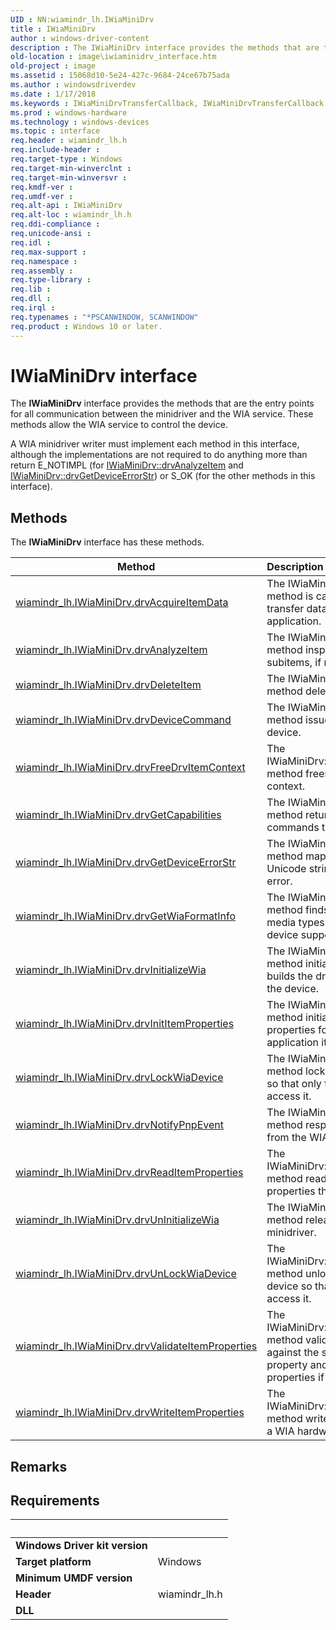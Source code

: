 ```yaml
---
UID : NN:wiamindr_lh.IWiaMiniDrv
title : IWiaMiniDrv
author : windows-driver-content
description : The IWiaMiniDrv interface provides the methods that are the entry points for all communication between the minidriver and the WIA service. These methods allow the WIA service to control the device.
old-location : image\iwiaminidrv_interface.htm
old-project : image
ms.assetid : 15068d10-5e24-427c-9684-24ce67b75ada
ms.author : windowsdriverdev
ms.date : 1/17/2018
ms.keywords : IWiaMiniDrvTransferCallback, IWiaMiniDrvTransferCallback::SendMessage, SendMessage
ms.prod : windows-hardware
ms.technology : windows-devices
ms.topic : interface
req.header : wiamindr_lh.h
req.include-header : 
req.target-type : Windows
req.target-min-winverclnt : 
req.target-min-winversvr : 
req.kmdf-ver : 
req.umdf-ver : 
req.alt-api : IWiaMiniDrv
req.alt-loc : wiamindr_lh.h
req.ddi-compliance : 
req.unicode-ansi : 
req.idl : 
req.max-support : 
req.namespace : 
req.assembly : 
req.type-library : 
req.lib : 
req.dll : 
req.irql : 
req.typenames : "*PSCANWINDOW, SCANWINDOW"
req.product : Windows 10 or later.
---
```


# IWiaMiniDrv interface

The <b>IWiaMiniDrv</b> interface provides the methods that are the entry points for all communication between the minidriver and the WIA service. These methods allow the WIA service to control the device.

A WIA minidriver writer must implement each method in this interface, although the implementations are not required to do anything more than return E_NOTIMPL (for <a href="https://msdn.microsoft.com/library/windows/hardware/ff543958">IWiaMiniDrv::drvAnalyzeItem</a> and <a href="https://msdn.microsoft.com/library/windows/hardware/ff543982">IWiaMiniDrv::drvGetDeviceErrorStr</a>) or S_OK (for the other methods in this interface).

## Methods

<p>The <b>IWiaMiniDrv</b> interface has these methods.</p>

| Method | Description |
| ---- |:---- |
| [wiamindr_lh.IWiaMiniDrv.drvAcquireItemData](nf-wiamindr_lh-iwiaminidrv-drvacquireitemdata.md) | The IWiaMiniDrv::drvAcquireItemData method is called by the WIA service to transfer data from the device to an application. |
| [wiamindr_lh.IWiaMiniDrv.drvAnalyzeItem](nf-wiamindr_lh-iwiaminidrv-drvanalyzeitem.md) | The IWiaMiniDrv::drvAnalyzeItem method inspects an item, and creates subitems, if necessary. |
| [wiamindr_lh.IWiaMiniDrv.drvDeleteItem](nf-wiamindr_lh-iwiaminidrv-drvdeleteitem.md) | The IWiaMiniDrv::drvDeleteItem method deletes the current driver item. |
| [wiamindr_lh.IWiaMiniDrv.drvDeviceCommand](nf-wiamindr_lh-iwiaminidrv-drvdevicecommand.md) | The IWiaMiniDrv::drvDeviceCommand method issues a command to a WIA device. |
| [wiamindr_lh.IWiaMiniDrv.drvFreeDrvItemContext](nf-wiamindr_lh-iwiaminidrv-drvfreedrvitemcontext.md) | The IWiaMiniDrv::drvFreeDrvItemContext method frees a device-specific context. |
| [wiamindr_lh.IWiaMiniDrv.drvGetCapabilities](nf-wiamindr_lh-iwiaminidrv-drvgetcapabilities.md) | The IWiaMiniDrv::drvGetCapabilities method returns an array of events and commands that a device supports. |
| [wiamindr_lh.IWiaMiniDrv.drvGetDeviceErrorStr](nf-wiamindr_lh-iwiaminidrv-drvgetdeviceerrorstr.md) | The IWiaMiniDrv::drvGetDeviceErrorStr method maps an error code to a Unicode string that describes the error. |
| [wiamindr_lh.IWiaMiniDrv.drvGetWiaFormatInfo](nf-wiamindr_lh-iwiaminidrv-drvgetwiaformatinfo.md) | The IWiaMiniDrv::drvGetWiaFormatInfo method finds the image formats and media types that the WIA hardware device supports. |
| [wiamindr_lh.IWiaMiniDrv.drvInitializeWia](nf-wiamindr_lh-iwiaminidrv-drvinitializewia.md) | The IWiaMiniDrv::drvInitializeWia method initializes the minidriver and builds the driver item tree representing the device. |
| [wiamindr_lh.IWiaMiniDrv.drvInitItemProperties](nf-wiamindr_lh-iwiaminidrv-drvinititemproperties.md) | The IWiaMiniDrv::drvInitItemProperties method initializes WIA driver item properties for each item in an application item tree. |
| [wiamindr_lh.IWiaMiniDrv.drvLockWiaDevice](nf-wiamindr_lh-iwiaminidrv-drvlockwiadevice.md) | The IWiaMiniDrv::drvLockWiaDevice method locks the WIA hardware device so that only the current minidriver can access it. |
| [wiamindr_lh.IWiaMiniDrv.drvNotifyPnpEvent](nf-wiamindr_lh-iwiaminidrv-drvnotifypnpevent.md) | The IWiaMiniDrv::drvNotifyPnpEvent method responds to the event received from the WIA service. |
| [wiamindr_lh.IWiaMiniDrv.drvReadItemProperties](nf-wiamindr_lh-iwiaminidrv-drvreaditemproperties.md) | The IWiaMiniDrv::drvReadItemProperties method reads the driver item properties that need to be updated. |
| [wiamindr_lh.IWiaMiniDrv.drvUnInitializeWia](nf-wiamindr_lh-iwiaminidrv-drvuninitializewia.md) | The IWiaMiniDrv::drvUnInitializeWia method releases resources held by the minidriver. |
| [wiamindr_lh.IWiaMiniDrv.drvUnLockWiaDevice](nf-wiamindr_lh-iwiaminidrv-drvunlockwiadevice.md) | The IWiaMiniDrv::drvUnLockWiaDevice method unlocks the WIA hardware device so that any minidriver can access it. |
| [wiamindr_lh.IWiaMiniDrv.drvValidateItemProperties](nf-wiamindr_lh-iwiaminidrv-drvvalidateitemproperties.md) | The IWiaMiniDrv::drvValidateItemProperties method validates an item's properties against the set of valid values for each property and will update those properties if necessary. |
| [wiamindr_lh.IWiaMiniDrv.drvWriteItemProperties](nf-wiamindr_lh-iwiaminidrv-drvwriteitemproperties.md) | The IWiaMiniDrv::drvWriteItemProperties method writes driver item properties to a WIA hardware device. |

## Remarks



## Requirements
| &nbsp; | &nbsp; |
| ---- |:---- |
| **Windows Driver kit version** |  |
| **Target platform** | Windows |
| **Minimum UMDF version** |  |
| **Header** | wiamindr_lh.h |
| **DLL** |  |